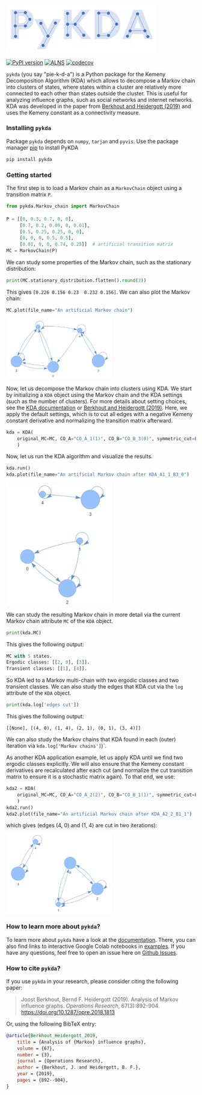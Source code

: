 <img src="https://github.com/JoostBerkhout/PyKDA/blob/main/docs/images/logo.png" width="400">

[![PyPI version](https://badge.fury.io/py/pykda.svg)](https://badge.fury.io/py/pykda)
[![ALNS](https://github.com/JoostBerkhout/PyKDA/actions/workflows/PyKDA.yml/badge.svg)](https://github.com/JoostBerkhout/PyKDA/actions/workflows/PyKDA.yml)
[![codecov](https://codecov.io/gh/JoostBerkhout/PyKDA/graph/badge.svg?token=M4WF9A5ZML)](https://codecov.io/gh/JoostBerkhout/PyKDA)

`pykda` (you say "pie-k-d-a") is a Python package for the Kemeny Decomposition Algorithm (KDA) which 
allows to decompose a Markov chain into clusters of states, where states within
a cluster are relatively more connected to each other than states outside
the cluster. This is useful for analyzing influence graphs, such as social 
networks and internet networks. KDA was developed in the paper from [Berkhout and Heidergott (2019)](https://research.vu.nl/ws/portalfiles/portal/104470560/Analysis_of_Markov_influence_graphs.pdf)
and uses the Kemeny constant as a connectivity measure. 

### Installing `pykda`

Package `pykda` depends on `numpy`, `tarjan` and `pyvis`.
Use the package manager [pip](https://pip.pypa.io/en/stable/) to install PyKDA
```bash
pip install pykda
```

### Getting started

The first step is to load a Markov chain as a `MarkovChain` object using a 
transition matrix `P`.
```python
from pykda.Markov_chain import MarkovChain

P = [[0, 0.3, 0.7, 0, 0],
     [0.7, 0.2, 0.09, 0, 0.01],
     [0.5, 0.25, 0.25, 0, 0],
     [0, 0, 0, 0.5, 0.5],
     [0.01, 0, 0, 0.74, 0.25]]  # artificial transition matrix
MC = MarkovChain(P)
```
We can study some properties of the Markov chain, such as the stationary distribution:
```python
print(MC.stationary_distribution.flatten().round(3))
```
This gives `[0.226 0.156 0.23  0.232 0.156]`. We can also plot the Markov chain:
```python
MC.plot(file_name="An artificial Markov chain")
```

<img src="https://github.com/JoostBerkhout/PyKDA/blob/main/docs/images/plot_readme_example.JPG" width="280">

Now, let us decompose the Markov chain into clusters using KDA. We start by
initializing a `KDA` object using the Markov chain and the KDA settings (such
as the number of clusters). For more details about setting choices, see the [KDA documentation](https://joostberkhout.github.io/PyKDA/references/KDA/)
or [Berkhout and Heidergott (2019)](https://research.vu.nl/ws/portalfiles/portal/104470560/Analysis_of_Markov_influence_graphs.pdf).
Here, we apply the default settings, which is to cut all edges with a negative
Kemeny constant derivative and normalizing the transition matrix afterward.
```python
kda = KDA(
    original_MC=MC, CO_A="CO_A_1(1)", CO_B="CO_B_3(0)", symmetric_cut=False
    )
```
Now, let us run the KDA algorithm and visualize the results.
```python
kda.run()
kda.plot(file_name="An artificial Markov chain after KDA_A1_1_B3_0")
```

<img src="https://github.com/JoostBerkhout/PyKDA/blob/main/docs/images/plot_readme_example_after_KDA_A1_1_B3_0.JPG" width="280">

We can study the resulting Markov chain in more detail via the current Markov chain
attribute `MC` of the `KDA` object.
```python
print(kda.MC)
```
This gives the following output:
```python
MC with 5 states.
Ergodic classes: [[2, 0], [3]].
Transient classes: [[1], [4]].
```
So KDA led to a Markov multi-chain with two ergodic classes and two transient classes.
We can also study the edges that KDA cut via the `log` attribute of the `KDA` object.
```python
print(kda.log['edges cut'])
```
This gives the following output:
```
[[None], [(4, 0), (1, 4), (2, 1), (0, 1), (3, 4)]]
```
We can also study the Markov chains that KDA found in each (outer) iteration via
 `kda.log['Markov chains']`)`.

As another KDA application example, let us apply KDA until we find two ergodic 
classes explicitly. We will also ensure that the Kemeny constant derivatives are
recalculated after each cut (and normalize the cut transition matrix to 
ensure it is a stochastic matrix again). To that end, we use:
```python
kda2 = KDA(
    original_MC=MC, CO_A="CO_A_2(2)", CO_B="CO_B_1(1)", symmetric_cut=False
    )
kda2.run()
kda2.plot(file_name="An artificial Markov chain after KDA_A2_2_B1_1")
```
which gives (edges (4, 0) and (1, 4) are cut in two iterations):

<img src="https://github.com/JoostBerkhout/PyKDA/blob/main/docs/images/plot_readme_example_after_KDA_A2_2_B1_1.JPG" width="280">

### How to learn more about `pykda`?
To learn more about `pykda` have a look at the [documentation](https://joostberkhout.github.io/PyKDA/). There, you can
also find links to interactive Google Colab notebooks in [examples](https://joostberkhout.github.io/PyKDA/examples/). If you
have any questions, feel free to open an issue here on [Github Issues](https://github.com/JoostBerkhout/PyKDA/issues).

### How to cite `pykda`?

If you use `pykda` in your research, please consider citing the following paper:

> Joost Berkhout, Bernd F. Heidergott (2019).
> Analysis of Markov influence graphs. 
> _Operations Research_, 67(3):892-904.
> https://doi.org/10.1287/opre.2018.1813

Or, using the following BibTeX entry:

```bibtex
@article{Berkhout_Heidergott_2019,
	title = {Analysis of {Markov} influence graphs},
	volume = {67},
	number = {3},
	journal = {Operations Research},
	author = {Berkhout, J. and Heidergott, B. F.},
	year = {2019},
	pages = {892--904},
}
```
